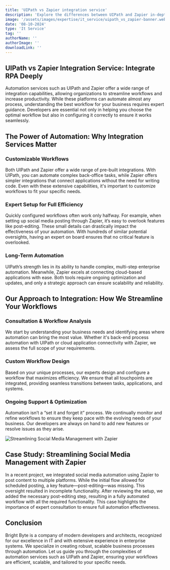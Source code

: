```yaml
---
title: 'UIPath vs Zapier integration service'
description: 'Explore the differences between UIPath and Zapier in-depth. Learn how Bright Byte helps businesses streamline workflows with expert automation services for scalable success'
image: '/assets/images/expertise/it_service/uipath_vs_zapier-banner.webp'
date: '08-10-2024'
type: 'It Service'
tag: ''
authorName: ''
authorImage: ''
downloadLink: ''
---
```


## UIPath vs Zapier Integration Service: Integrate RPA Deeply

Automation services such as UIPath and Zapier offer a wide range of integration capabilities, allowing organizations to streamline workflows and increase productivity. While these platforms can automate almost any process, understanding the best workflow for your business requires expert guidance. Developers are essential not only in helping you choose the optimal workflow but also in configuring it correctly to ensure it works seamlessly.

## The Power of Automation: Why Integration Services Matter

### Customizable Workflows

Both UIPath and Zapier offer a wide range of pre-built integrations. With UIPath, you can automate complex back-office tasks, while Zapier offers simpler integrations that connect applications without the need for writing code. Even with these extensive capabilities, it's important to customize workflows to fit your specific needs.

### Expert Setup for Full Efficiency

Quickly configured workflows often work only halfway. For example, when setting up social media posting through Zapier, it’s easy to overlook features like post-editing. These small details can drastically impact the effectiveness of your automation. With hundreds of similar potential oversights, having an expert on board ensures that no critical feature is overlooked.

### Long-Term Automation

UIPath’s strength lies in its ability to handle complex, multi-step enterprise automation. Meanwhile, Zapier excels at connecting cloud-based applications with ease. Both tools require ongoing optimization and updates, and only a strategic approach can ensure scalability and reliability.

## Our Approach to Integration: How We Streamline Your Workflows

### Consultation & Workflow Analysis

We start by understanding your business needs and identifying areas where automation can bring the most value. Whether it's back-end process automation with UIPath or cloud application connectivity with Zapier, we assess the full scope of your requirements.

### Custom Workflow Design

Based on your unique processes, our experts design and configure a workflow that maximizes efficiency. We ensure that all touchpoints are integrated, providing seamless transitions between tasks, applications, and systems.

### Ongoing Support & Optimization

Automation isn’t a “set it and forget it” process. We continually monitor and refine workflows to ensure they keep pace with the evolving needs of your business. Our developers are always on hand to add new features or resolve issues as they arise.

![Streamlining Social Media Management with Zapier](/assets/images/expertise/it_service/uipath_vs_zapier-schema.webp)

## Case Study: Streamlining Social Media Management with Zapier

In a recent project, we integrated social media automation using Zapier to post content to multiple platforms. While the initial flow allowed for scheduled posting, a key feature—post-editing—was missing. This oversight resulted in incomplete functionality. After reviewing the setup, we added the necessary post-editing step, resulting in a fully automated workflow with all the required functionality. This case highlights the importance of expert consultation to ensure full automation effectiveness.

## Conclusion

Bright Byte is a company of modern developers and architects, recognized for our excellence in IT and with extensive experience in enterprise systems. We specialize in creating robust, scalable business processes through automation. Let us guide you through the complexities of automation services such as UIPath and Zapier, ensuring your workflows are efficient, scalable, and tailored to your specific needs.
